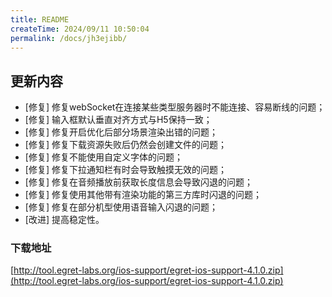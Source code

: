 ```yaml
---
title: README
createTime: 2024/09/11 10:50:04
permalink: /docs/jh3ejibb/
---
```

## 更新内容

* [修复] 修复webSocket在连接某些类型服务器时不能连接、容易断线的问题；
* [修复] 输入框默认垂直对齐方式与H5保持一致；
* [修复] 修复开启优化后部分场景渲染出错的问题；
* [修复] 修复下载资源失败后仍然会创建文件的问题；
* [修复] 修复不能使用自定义字体的问题；
* [修复] 修复下拉通知栏有时会导致触摸无效的问题；
* [修复] 修复在音频播放前获取长度信息会导致闪退的问题；
* [修复] 修复使用其他带有渲染功能的第三方库时闪退的问题；
* [修复] 修复在部分机型使用语音输入闪退的问题；
* [改进] 提高稳定性。

### 下载地址

[http://tool.egret-labs.org/ios-support/egret-ios-support-4.1.0.zip](http://tool.egret-labs.org/ios-support/egret-ios-support-4.1.0.zip)
